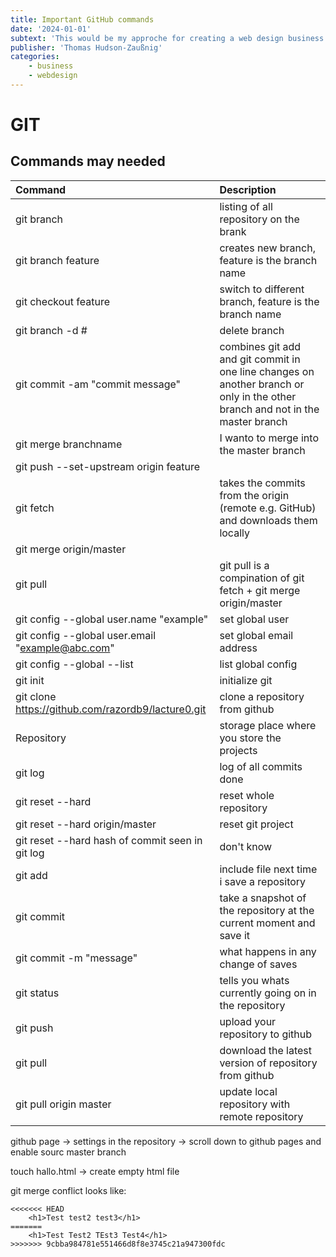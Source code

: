```yaml
---
title: Important GitHub commands
date: '2024-01-01'
subtext: 'This would be my approche for creating a web design business'
publisher: 'Thomas Hudson-Zaußnig'
categories: 
    - business
    - webdesign
---
```


# GIT

## Commands may needed
| Command | Description |
| :---------------------- | :---------------------- |
|git branch | listing of all repository on the brank|
|git branch feature | creates new branch, feature is the branch name|
|git checkout feature | switch to different branch, feature is the branch name|
|git branch -d <branchname># | delete branch|
|git commit -am "commit message" | combines git add and git commit in one line changes on another branch or only in the other branch and not in the master branch |
|git merge branchname | I wanto to merge into the master branch |
|git push --set-upstream origin feature |
|git fetch | takes the commits from the origin (remote e.g. GitHub) and downloads them locally
|git merge origin/master |
|git pull | git pull is a compination of git fetch + git merge origin/master|
|git config --global user.name "example" | set global user|
|git config --global user.email "example@abc.com" | set global email address|
|git config --global --list | list global config|
|git init| initialize git|
|git clone https://github.com/razordb9/lacture0.git | clone a repository from github 
Repository | storage place where you store the projects|
|git log | log of all commits done |
|git reset --hard <commit> | reset whole repository|
|git reset --hard origin/master | reset git project|
|git reset --hard hash of commit seen in git log | don't know|
|git add <filename> | include file next time i save a repository|
|git commit | take a snapshot of the repository at the current moment and save it |
|git commit -m "message" | what happens in any change of saves|
|git status | tells you whats currently going on in the repository|
|git push | upload your repository to github|
|git pull | download the latest version of repository from github|
|git pull origin master | update local repository with remote repository|




github page -> settings in the repository -> scroll down to github pages and enable sourc master branch


touch hallo.html -> create empty html file


git merge conflict looks like:
```git
<<<<<<< HEAD
    <h1>Test test2 test3</h1>
=======
    <h1>Test Test2 TEst3 Test4</h1>
>>>>>>> 9cbba984781e551466d8f8e3745c21a947300fdc
```

